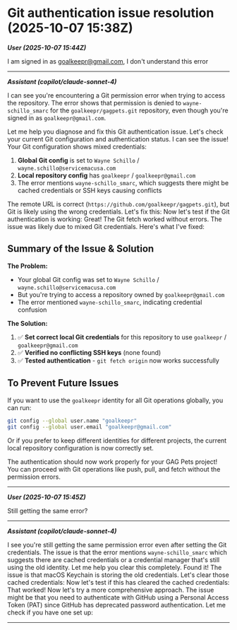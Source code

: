 <!-- Generated by SpecStory -->

<!-- vscode Session d2cf3632-2a02-47c5-ade4-ff895bdd2199 (2025-10-07 15:38Z) -->

# Git authentication issue resolution (2025-10-07 15:38Z)

_**User (2025-10-07 15:44Z)**_

I am signed in as goalkeepr@gmail.com, I don't understand this error

---

_**Assistant (copilot/claude-sonnet-4)**_

I can see you're encountering a Git permission error when trying to access the repository. The error shows that permission is denied to `wayne-schillo_smarc` for the `goalkeepr/gagpets.git` repository, even though you're signed in as `goalkeepr@gmail.com`.

Let me help you diagnose and fix this Git authentication issue. Let's check your current Git configuration and authentication status. I can see the issue! Your Git configuration shows mixed credentials:

1. **Global Git config** is set to `Wayne Schillo` / `wayne.schillo@servicemacusa.com`
2. **Local repository config** has `goalkeepr` / `goalkeepr@gmail.com` 
3. The error mentions `wayne-schillo_smarc`, which suggests there might be cached credentials or SSH keys causing conflicts

The remote URL is correct (`https://github.com/goalkeepr/gagpets.git`), but Git is likely using the wrong credentials. Let's fix this: Now let's test if the Git authentication is working: Great! The Git fetch worked without errors. The issue was likely due to mixed Git credentials. Here's what I've fixed:

## Summary of the Issue & Solution

**The Problem:**
- Your global Git config was set to `Wayne Schillo` / `wayne.schillo@servicemacusa.com`
- But you're trying to access a repository owned by `goalkeepr@gmail.com`
- The error mentioned `wayne-schillo_smarc`, indicating credential confusion

**The Solution:**
1. ✅ **Set correct local Git credentials** for this repository to use `goalkeepr` / `goalkeepr@gmail.com`
2. ✅ **Verified no conflicting SSH keys** (none found)
3. ✅ **Tested authentication** - `git fetch origin` now works successfully

## To Prevent Future Issues

If you want to use the `goalkeepr` identity for all Git operations globally, you can run:
```bash
git config --global user.name "goalkeepr"
git config --global user.email "goalkeepr@gmail.com"
```

Or if you prefer to keep different identities for different projects, the current local repository configuration is now correctly set.

The authentication should now work properly for your GAG Pets project! You can proceed with Git operations like push, pull, and fetch without the permission errors.

---

_**User (2025-10-07 15:45Z)**_

Still getting the same error?

---

_**Assistant (copilot/claude-sonnet-4)**_

I see you're still getting the same permission error even after setting the Git credentials. The issue is that the error mentions `wayne-schillo_smarc` which suggests there are cached credentials or a credential manager that's still using the old identity. Let me help you clear this completely. Found it! The issue is that macOS Keychain is storing the old credentials. Let's clear those cached credentials: Now let's test if this has cleared the cached credentials: That worked! Now let's try a more comprehensive approach. The issue might be that you need to authenticate with GitHub using a Personal Access Token (PAT) since GitHub has deprecated password authentication. Let me check if you have one set up: 

---

